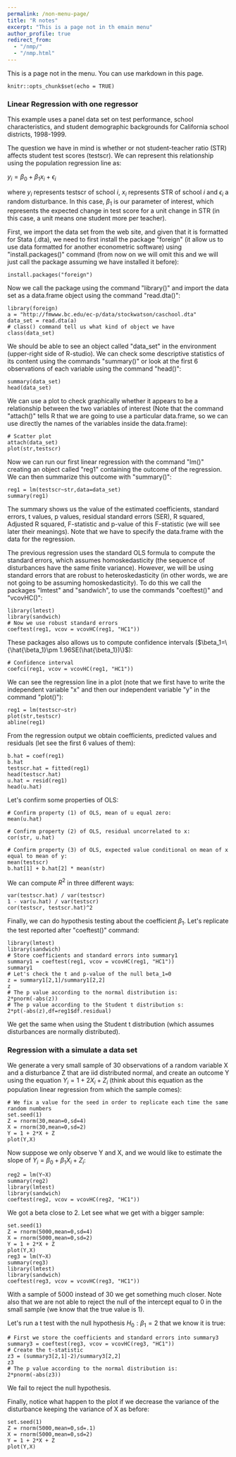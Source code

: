 ```yaml
---
permalink: /non-menu-page/
title: "R notes"
excerpt: "This is a page not in th emain menu"
author_profile: true
redirect_from: 
  - "/nmp/"
  - "/nmp.html"
---
```


This is a page not in the menu. You can use markdown in this page.

```{r setup, include=FALSE}
knitr::opts_chunk$set(echo = TRUE)
```

### Linear Regression with one regressor

This example uses a panel data set on test performance, school characteristics, and student demographic backgrounds for California school districts, 1998-1999. 

The question we have in mind is whether or not student-teacher ratio (STR) affects student test scores (testscr). We can represent this relationship using the population regression line as:

$y_i = \beta_0+\beta_1 x_i + \epsilon_i$

where $y_i$ represents testscr of school $\textit{i}$, $x_i$ represents STR of school $\textit{i}$ and $\epsilon_i$ a random disturbance. In this case, $\beta_1$ is our parameter of interest, which represents the expected change in test score for a unit change in STR (in this case, a unit means one student more per teacher).

First, we import the data set from the web site, and given that it is formatted for Stata (.dta), we need to first install the package "foreign" (it allow us to use data formatted for another econometric software) using "install.packages()" command (from now on we will omit this and we will just call the package assuming we have installed it before):

```{r eval=FALSE}
install.packages("foreign")
```

Now we call the package using the command "library()" and import the data set as a data.frame object using the command "read.dta()":

```{r warning=FALSE, message=FALSE}
library(foreign)
a = "http://fmwww.bc.edu/ec-p/data/stockwatson/caschool.dta"
data_set = read.dta(a)
# class() command tell us what kind of object we have
class(data_set) 
```

We should be able to see an object called "data_set" in the environment (upper-right side of R-studio). We can check some descriptive statistics of its content using the commands "summary()" or look at the first 6 observations of each variable using the command "head()":

```{r warning=FALSE, message=FALSE}
summary(data_set)
head(data_set)
```

We can use a plot to check graphically whether it appears to be a relationship between the two variables of interest (Note that the command "attach()" tells R that we are going to use a particular data.frame, so we can use directly the names of the variables inside the data.frame):

```{r warning=FALSE, message=FALSE}
# Scatter plot 
attach(data_set)
plot(str,testscr)
```

Now we can run our first linear regression with the command "lm()" creating an object called "reg1" containing the outcome of the regression. We can then summarize this outcome with "summary()":

```{r warning=FALSE, message=FALSE}
reg1 = lm(testscr~str,data=data_set)
summary(reg1)
```

The summary shows us the value of the estimated coefficients, standard errors, t values, p values, residual standard errors (SER), R squared, Adjusted R squared, F-statistic and p-value of this F-statistic (we will see later their meanings). Note that we have to specify the data.frame with the data for the regression.

The previous regression uses the standard OLS formula to compute the standard errors, which assumes homoskedasticity (the sequence of disturbances have the same finite variance). However, we will be using standard errors that are robust to heteroskedasticity (in other words, we are not going to be assuming homoskedasticity). To do this we call the packages "lmtest" and "sandwich", to use the commands "coeftest()" and "vcovHC()":

```{r warning=FALSE, message=FALSE}
library(lmtest)
library(sandwich)
# Now we use robust standard errors 
coeftest(reg1, vcov = vcovHC(reg1, "HC1"))
```

These packages also allows us to compute confidence intervals ($\beta_1=\{\hat{\beta_1}\pm 1.96SE(\hat{\beta_1})\}$):

```{r}
# Confidence interval
coefci(reg1, vcov = vcovHC(reg1, "HC1"))
```

We can see the regression line in a plot (note that we first have to write the independent variable "x" and then our independent variable "y" in the command "plot()"):

```{r warning=FALSE, message=FALSE}
reg1 = lm(testscr~str)
plot(str,testscr)
abline(reg1)
```

From the regression output we obtain coefficients, predicted values and residuals (let see the first 6 values of them):

```{r warning=FALSE, message=FALSE}
b.hat = coef(reg1)
b.hat
testscr.hat = fitted(reg1)
head(testscr.hat)
u.hat = resid(reg1)
head(u.hat)
```

Let's confirm some properties of OLS:

```{r warning=FALSE, message=FALSE}
# Confirm property (1) of OLS, mean of u equal zero:
mean(u.hat)

# Confirm property (2) of OLS, residual uncorrelated to x:
cor(str, u.hat)

# Confirm property (3) of OLS, expected value conditional on mean of x equal to mean of y:
mean(testscr)
b.hat[1] + b.hat[2] * mean(str)
```

We can compute $R^2$ in three different ways:

```{r warning=FALSE, message=FALSE}
var(testscr.hat) / var(testscr)
1 - var(u.hat) / var(testscr)
cor(testscr, testscr.hat)^2
```

Finally, we can do hypothesis testing about the coefficient $\beta_1$. Let's replicate the test reported after "coeftest()" command:

```{r}
library(lmtest)
library(sandwich)
# Store coefficients and standard errors into summary1 
summary1 = coeftest(reg1, vcov = vcovHC(reg1, "HC1"))
summary1 
# Let's check the t and p-value of the null beta_1=0
z = summary1[2,1]/summary1[2,2]
z
# The p value according to the normal distribution is:
2*pnorm(-abs(z))
# The p value according to the Student t distribution s:
2*pt(-abs(z),df=reg1$df.residual)
```

We get the same when using the Student t distribution (which assumes disturbances are normally distributed).

### Regression with a simulate a data set

We generate a very small sample of 30 observations of a random variable X and a disturbance Z that are iid distributed normal, and create an outcome Y using the equation $Y_i = 1 + 2X_i + Z_i$ (think about this equation as the population linear regression from which the sample comes):

```{r}
# We fix a value for the seed in order to replicate each time the same random numbers
set.seed(1)
Z = rnorm(30,mean=0,sd=4)
X = rnorm(30,mean=0,sd=2)
Y = 1 + 2*X + Z
plot(Y,X)
```

Now suppose we only observe Y and X, and we would like to estimate the slope of  $Y_i = \beta_0 + \beta_1X_i + Z_i$:

```{r}
reg2 = lm(Y~X)
summary(reg2)
library(lmtest)
library(sandwich)
coeftest(reg2, vcov = vcovHC(reg2, "HC1"))
```

We got a beta close to 2. Let see what we get with a bigger sample:

```{r}
set.seed(1)
Z = rnorm(5000,mean=0,sd=4)
X = rnorm(5000,mean=0,sd=2)
Y = 1 + 2*X + Z
plot(Y,X)
reg3 = lm(Y~X)
summary(reg3)
library(lmtest)
library(sandwich)
coeftest(reg3, vcov = vcovHC(reg3, "HC1"))
```

With a sample of 5000 instead of 30 we get something much closer. Note also that we are not able to reject the null of the intercept equal to 0 in the small sample (we know that the true value is 1).

Let's run a t test with the null hypothesis $H_0:\beta_1=2$ that we know it is true:

```{r}
# First we store the coefficients and standard errors into summary3
summary3 = coeftest(reg3, vcov = vcovHC(reg3, "HC1"))
# Create the t-statistic 
z3 = (summary3[2,1]-2)/summary3[2,2]
z3
# The p value according to the normal distribution is:
2*pnorm(-abs(z3))
```

We fail to reject the null hypothesis.

Finally, notice what happen to the plot if we decrease the variance of the disturbance keeping the variance of X as before:

```{r}
set.seed(1)
Z = rnorm(5000,mean=0,sd=.1)
X = rnorm(5000,mean=0,sd=2)
Y = 1 + 2*X + Z
plot(Y,X)
```

